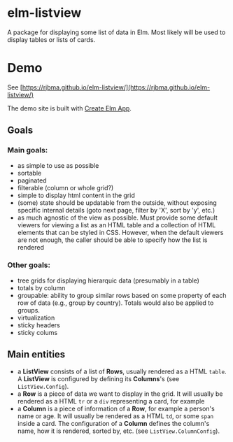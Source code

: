 # elm-listview
A package for displaying some list of data in Elm. Most likely will be used to display tables or lists of cards.

# Demo
See [https://rjbma.github.io/elm-listview/](https://rjbma.github.io/elm-listview/)

The demo site is built with [Create Elm App](https://github.com/halfzebra/create-elm-app).

## Goals
### Main goals:
- as simple to use as possible
- sortable
- paginated
- filterable (column or whole grid?)
- simple to display html content in the grid
- (some) state should be updatable from the outside, without exposing specific internal details (goto next page, filter by 'X', sort by 'y', etc.)
- as much agnostic of the view as possible. Must provide some default viewers for viewing a list as an HTML table and a collection of HTML elements that can be styled in CSS. However, when the default viewers are not enough, the caller should be able to specify how the list is rendered

### Other goals:
- tree grids for displaying hierarquic data (presumably in a table)
- totals by column
- groupable: ability to group similar rows based on some property of each row of data (e.g., group by country). Totals would also be applied to groups.
- virtualization
- sticky headers
- sticky colums

## Main entities
- a **ListView** consists of a list of **Rows**, usually rendered as a HTML `table`. A **ListView** is configured by defining its **Columns**'s (see `ListView.Config`).
- a **Row** is a piece of data we want to display in the grid. It will usually be rendered as a HTML `tr` or a `div` representing a card, for example
- a **Column** is a piece of information of a **Row**, for example a person's name or age. It will usually be rendered as a HTML `td`, or some `span` inside a card. The configuration of a **Column** defines the column's name, how it is rendered, sorted by, etc. (see `ListView.ColumnConfig`).